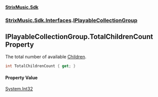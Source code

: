 #### [StrixMusic.Sdk](./index.md 'index')
### [StrixMusic.Sdk.Interfaces](./StrixMusic-Sdk-Interfaces.md 'StrixMusic.Sdk.Interfaces').[IPlayableCollectionGroup](./StrixMusic-Sdk-Interfaces-IPlayableCollectionGroup.md 'StrixMusic.Sdk.Interfaces.IPlayableCollectionGroup')
## IPlayableCollectionGroup.TotalChildrenCount Property
The total number of available [Children](./StrixMusic-Sdk-Interfaces-IPlayableCollectionGroup-Children.md 'StrixMusic.Sdk.Interfaces.IPlayableCollectionGroup.Children').  
```csharp
int TotalChildrenCount { get; }
```
#### Property Value
[System.Int32](https://docs.microsoft.com/en-us/dotnet/api/System.Int32 'System.Int32')  

